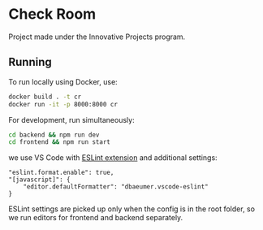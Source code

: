 # Check Room

Project made under the Innovative Projects program.

## Running

To run locally using Docker, use:

```bash
docker build . -t cr
docker run -it -p 8000:8000 cr
```

For development, run simultaneously:

```bash
cd backend && npm run dev
cd frontend && npm run start
```

 we use VS Code with [ESLint extension] and additional settings:

```text
"eslint.format.enable": true,
"[javascript]": {
    "editor.defaultFormatter": "dbaeumer.vscode-eslint"
}
```

ESLint settings are picked up only when the config is in the root folder,
so we run editors for frontend and backend separately.

[ESLint extension]: https://marketplace.visualstudio.com/items?itemName=dbaeumer.vscode-eslint
